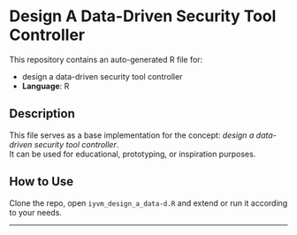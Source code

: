 # Design A Data-Driven Security Tool Controller

This repository contains an auto-generated R file for:

- design a data-driven security tool controller
- **Language**: R

## Description

This file serves as a base implementation for the concept: *design a data-driven security tool controller*.  
It can be used for educational, prototyping, or inspiration purposes.

## How to Use

Clone the repo, open `iyvm_design_a_data-d.R` and extend or run it according to your needs.

---


